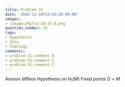 ```yaml
---
title: Problem 31
date: '2016-11-14T13:43:28-08:00'
images:
- /images/Rufus-30-35_0.png
question_number: 31
tags:
- Hyperbolic
- Zeta
- Topology
comments:
- problem-31-comment-0
- problem-31-comment-1
- problem-31-comment-2
---
```

Anosov diffeos Hypothesis on $H_1(M)$ Fixed points $\Omega = M$

